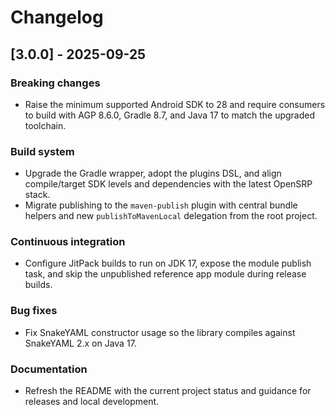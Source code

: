 # Changelog

## [3.0.0] - 2025-09-25
### Breaking changes
- Raise the minimum supported Android SDK to 28 and require consumers to build with
  AGP 8.6.0, Gradle 8.7, and Java 17 to match the upgraded toolchain.

### Build system
- Upgrade the Gradle wrapper, adopt the plugins DSL, and align compile/target SDK
  levels and dependencies with the latest OpenSRP stack.
- Migrate publishing to the `maven-publish` plugin with central bundle helpers and
  new `publishToMavenLocal` delegation from the root project.

### Continuous integration
- Configure JitPack builds to run on JDK 17, expose the module publish task, and
  skip the unpublished reference app module during release builds.

### Bug fixes
- Fix SnakeYAML constructor usage so the library compiles against SnakeYAML 2.x
  on Java 17.

### Documentation
- Refresh the README with the current project status and guidance for releases
  and local development.
